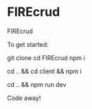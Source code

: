 # FIREcrud
FIREcrud

To get started:

git clone <url>
cd FIREcrud
npm i 

cd .. && cd client && npm i 

cd .. && npm run dev

Code away!

